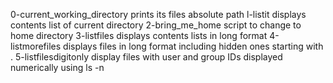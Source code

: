 0-current_working_directory prints its files absolute path
l-listit displays contents list of current directory
2-bring_me_home script to change to home directory
3-listfiles displays contents lists in long format
4-listmorefiles displays files in long format including hidden ones starting with .
5-listfilesdigitonly display files with user and group IDs displayed numerically using ls -n
